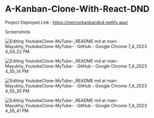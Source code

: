 # A-Kanban-Clone-With-React-DND

Project Deployed Link : https://mercorkanbandnd.netlify.app/

Screenshots


![Editing YoutubeClone-MyTube-_README md at main · Mayukhy_YoutubeClone-MyTube- · GitHub - Google Chrome 7_4_2023 4_54_52 PM](https://github.com/Mayukhy/A-Kanban-Clone-With-React-DND/assets/107027766/c7316685-2351-4b12-ae04-3e0c8c4a7942)


![Editing YoutubeClone-MyTube-_README md at main · Mayukhy_YoutubeClone-MyTube- · GitHub - Google Chrome 7_4_2023 4_55_14 PM](https://github.com/Mayukhy/A-Kanban-Clone-With-React-DND/assets/107027766/9b08de28-65f3-4485-8671-843102af015a)



![Editing YoutubeClone-MyTube-_README md at main · Mayukhy_YoutubeClone-MyTube- · GitHub - Google Chrome 7_4_2023 4_55_35 PM](https://github.com/Mayukhy/A-Kanban-Clone-With-React-DND/assets/107027766/f9da0646-4f3f-4013-b563-9183fed0fb9e)


![Editing YoutubeClone-MyTube-_README md at main · Mayukhy_YoutubeClone-MyTube- · GitHub - Google Chrome 7_4_2023 4_55_41 PM](https://github.com/Mayukhy/A-Kanban-Clone-With-React-DND/assets/107027766/9d3f5e5e-addb-455c-a289-03de78241938)
